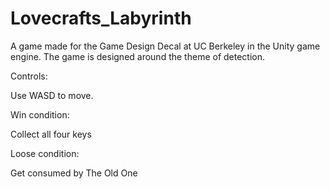 # Lovecrafts_Labyrinth
A game made for the Game Design Decal at UC Berkeley in the Unity game engine. The game is designed around the theme of detection.

Controls:

Use WASD to move.

Win condition:

Collect all four keys

Loose condition:

Get consumed by The Old One
